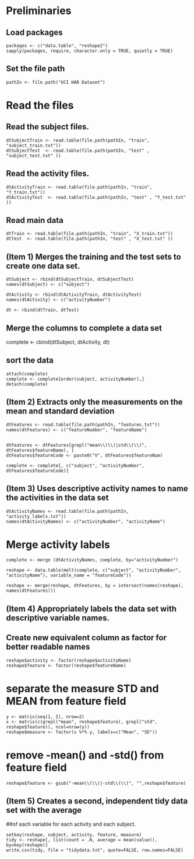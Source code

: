 
# Preliminaries
## Load packages
```{r }
packages <- c("data.table", "reshape2")
sapply(packages, require, character.only = TRUE, quietly = TRUE)
```
## Set the file path
```{r }
pathIn <- file.path("UCI HAR Dataset")
```
# Read the files
## Read the subject files.

```{r }
dtSubjectTrain <- read.table(file.path(pathIn, "train", "subject_train.txt"))
dtSubjectTest  <- read.table(file.path(pathIn, "test" , "subject_test.txt" ))
```
## Read the activity files.
```{r }
dtActivityTrain <- read.table(file.path(pathIn, "train", "Y_train.txt"))
dtActivityTest  <- read.table(file.path(pathIn, "test" , "Y_test.txt" ))
```
## Read main data
```{r }
dtTrain <- read.table(file.path(pathIn, "train", "X_train.txt"))
dtTest  <- read.table(file.path(pathIn, "test" , "X_test.txt" ))
```
## (Item 1) Merges the training and the test sets to create one data set.
```{r }
dtSubject <- rbind(dtSubjectTrain, dtSubjectTest)
names(dtSubject) <- c("subject")

dtActivity <- rbind(dtActivityTrain, dtActivityTest)
names(dtActivity) <- c("activityNumber")

dt <- rbind(dtTrain, dtTest)
```
## Merge the columns to complete a data set
complete <- cbind(dtSubject, dtActivity, dt)

## sort the data
```{r }
attach(complete)
complete <- complete[order(subject, activityNumber),]
detach(complete)
```

## (Item 2) Extracts only the measurements on the mean and standard deviation
```{r }
dtFeatures <- read.table(file.path(pathIn, "features.txt"))
names(dtFeatures) <- c("featureNumber", "featureName")


dtFeatures <- dtFeatures[grepl("mean\\(\\)|std\\(\\)", dtFeatures$featureName), ]
dtFeatures$featureCode <- paste0("V", dtFeatures$featureNum)

complete <- complete[, c("subject", "activityNumber", dtFeatures$featureCode)]
```
## (Item 3) Uses descriptive activity names to name the activities in the data set
```{r }
dtActivityNames <- read.table(file.path(pathIn, "activity_labels.txt"))
names(dtActivityNames) <- c("activityNumber", "activityName")
```
# Merge activity labels 
```{r }
complete <- merge (dtActivityNames, complete, by="activityNumber")

reshape <- data.table(melt(complete, c("subject", "activityNumber", "activityName"), variable_name = "featureCode"))

reshape <- merge(reshape, dtFeatures, by = intersect(names(reshape), names(dtFeatures)))
```
## (Item 4) Appropriately labels the data set with descriptive variable names.
## Create new equivalent column as factor for better readable names
```{r }
reshape$activity <- factor(reshape$activityName)
reshape$feature <- factor(reshape$featureName)
```
# separate the measure STD and MEAN from feature field
```{r }
y <- matrix(seq(1, 2), nrow=2)
x <- matrix(c(grepl("mean", reshape$feature), grepl("std", reshape$feature)), ncol=nrow(y))
reshape$measure <- factor(x %*% y, labels=c("Mean", "SD"))
```
# remove -mean() and -std() from feature field
```{r }
reshape$feature <- gsub("-mean\\(\\)|-std\\(\\)", "",reshape$feature)
```
## (Item 5) Creates a second, independent tidy data set with the average 
##of each variable for each activity and each subject.
```{r }
setkey(reshape, subject, activity, feature, measure)
tidy <- reshape[, list(count = .N, average = mean(value)), by=key(reshape)]
write.csv(tidy, file = "tidydata.txt", quote=FALSE, row.names=FALSE)
```